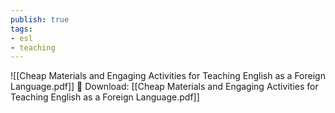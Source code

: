 ```yaml
---
publish: true
tags:
- esl
- teaching
---
```


![[Cheap Materials and Engaging Activities for Teaching English as a Foreign Language.pdf]]
💾 Download: [[Cheap Materials and Engaging Activities for Teaching English as a Foreign Language.pdf]]